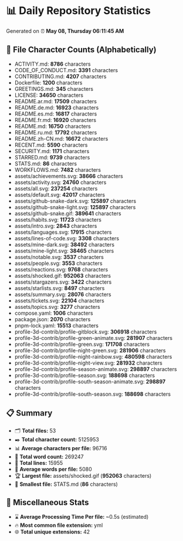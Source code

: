 # 📊 Daily Repository Statistics
Generated on ⏰ **May 08, Thursday 06:11:45 AM**

## 📂 File Character Counts (Alphabetically)
- ACTIVITY.md: **8786** characters
- CODE_OF_CONDUCT.md: **3391** characters
- CONTRIBUTING.md: **4207** characters
- Dockerfile: **1200** characters
- GREETINGS.md: **345** characters
- LICENSE: **34650** characters
- README.ar.md: **17509** characters
- README.de.md: **16923** characters
- README.es.md: **16817** characters
- README.fr.md: **16920** characters
- README.md: **16750** characters
- README.ru.md: **17792** characters
- README.zh-CN.md: **16672** characters
- RECENT.md: **5590** characters
- SECURITY.md: **1171** characters
- STARRED.md: **9739** characters
- STATS.md: **86** characters
- WORKFLOWS.md: **7482** characters
- assets/achievements.svg: **38666** characters
- assets/activity.svg: **24760** characters
- assets/all.svg: **237254** characters
- assets/default.svg: **42017** characters
- assets/github-snake-dark.svg: **125897** characters
- assets/github-snake-light.svg: **125897** characters
- assets/github-snake.gif: **389641** characters
- assets/habits.svg: **11723** characters
- assets/intro.svg: **2843** characters
- assets/languages.svg: **17915** characters
- assets/lines-of-code.svg: **3308** characters
- assets/mine-dark.svg: **38492** characters
- assets/mine-light.svg: **38465** characters
- assets/notable.svg: **3537** characters
- assets/people.svg: **3553** characters
- assets/reactions.svg: **9768** characters
- assets/shocked.gif: **952063** characters
- assets/stargazers.svg: **3422** characters
- assets/starlists.svg: **8497** characters
- assets/summary.svg: **28076** characters
- assets/tickets.svg: **22104** characters
- assets/topics.svg: **3277** characters
- compose.yaml: **1006** characters
- package.json: **2070** characters
- pnpm-lock.yaml: **15513** characters
- profile-3d-contrib/profile-gitblock.svg: **306918** characters
- profile-3d-contrib/profile-green-animate.svg: **281907** characters
- profile-3d-contrib/profile-green.svg: **171708** characters
- profile-3d-contrib/profile-night-green.svg: **281906** characters
- profile-3d-contrib/profile-night-rainbow.svg: **480598** characters
- profile-3d-contrib/profile-night-view.svg: **281932** characters
- profile-3d-contrib/profile-season-animate.svg: **298897** characters
- profile-3d-contrib/profile-season.svg: **188698** characters
- profile-3d-contrib/profile-south-season-animate.svg: **298897** characters
- profile-3d-contrib/profile-south-season.svg: **188698** characters

## 📋 Summary
- 🗂️ **Total files:** 53
- ✒️ **Total character count:** 5125953
- 📊 **Average characters per file:** 96716
- 📝 **Total word count:** 269247
- 🧾 **Total lines:** 15955
- 📐 **Average words per file:** 5080
- 🏆 **Largest file:** assets/shocked.gif (**952063** characters)
- 🥉 **Smallest file:** STATS.md (**86** characters)

## 🌟 Miscellaneous Stats
- ⌛ **Average Processing Time Per file:** ~0.5s (estimated)
- 🔥 **Most common file extension:** yml
- 🌐 **Total unique extensions:** 42
